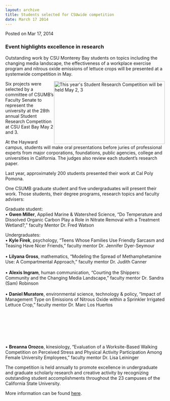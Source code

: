 ```yaml
---
layout: archive
title: Students selected for CSUwide competition
date: March 17 2014
---
```





<span class="date">Posted on Mar 17, 2014    </span>
<h3>Event highlights excellence in research</h3>
<p>Outstanding work by CSU Monterey Bay students on topics
including the changing media landscape, the effectiveness of a
workplace exercise program and nitrous oxide emissions of lettuce
crops will be presented at a systemwide competition in May.</p>
<p><img alt="This year&apos;s Student Research Competition will be held May 2, 3" src="http://news.csumb.edu/sites/default/files/65/attachments/news/images/research.jpg" style="width:350px; height:199px; float:right">Six projects were
selected by a committee of CSUMB&#x2019;s Faculty Senate to represent the
university at the 28th annual Student Research Competition at CSU
East Bay May 2 and 3.</img></p>
<p>At the Hayward campus, students will make oral presentations
before juries of professional experts from major corporations,
foundations, public agencies, college and universities in
California. The judges also review each student&#x2019;s research
paper.</p>
<p>Last year, approximately 200 students presented their work at
Cal Poly Pomona.</p>
<p>One CSUMB graduate student and five undergraduates will present
their work. Those students, their degree programs, research topics
and faculty advisers:</p>
<p>Graduate student:<br>
&#x2022; <strong>Gwen Miller</strong>, Applied Marine &amp; Watershed
Science, &#x201C;Do Temperature and Dissolved Organic Carbon Play a Role
in Nitrate Removal with a Treatment Wetland?,&#x201D; faculty Mentor Dr.
Fred Watson</br></p>
<p>Undergraduates:<br>
&#x2022; <strong>Kyle Firek</strong>, psychology, &#x201C;Teens Whose Families
Use Friendly Sarcasm and Teasing Have Nicer Friends,&#x201D; faculty
mentor Dr. Jennifer Dyer-Seymour<br>
<br>
&#x2022; <strong>Lilyana Gross</strong>, mathematics, &#x201C;Modeling the Spread
of Methamphetamine Use: A Compartmental Approach,&#x201D; faculty mentor
Dr. Judith Canner<br>
<br>
&#x2022; <strong>Alexis Ingram</strong>, human communication, &#x201C;Courting
the Shippers: Community and the Changing Media Landscape,&#x201D; faculty
mentor Dr. Sandra (Sam) Robinson<br>
<br>
&#x2022; <strong>Daniel Muratore</strong>, environmental science,
technology &amp; policy, &#x201C;Impact of Management Type on Emissions of
Nitrous Oxide within a Sprinkler Irrigated Lettuce Crop,&#x201D; faculty
mentor Dr. Marc Los Huertos</br></br></br></br></br></br></br></p>
<p>&#x2022; <strong>Breanna Orozco</strong>, kinesiology, &#x201C;Evaluation of a
Worksite-Based Walking Competition on Perceived Stress and Physical
Activity Participation Among Female University Employees,&#x201D; faculty
mentor Dr. Lisa Leininger</p>
<p>The competition is held annually to promote excellence in
undergraduate and graduate scholarly research and creative activity
by recognizing outstanding student accomplishments throughout the
23 campuses of the California State University.</p>
<p>More information can be found <a href="https://www20.csueastbay.edu/orsp/csr/research-competition.html" rel="nofollow">here</a>.</p>
<p><br>
&#xA0;</br></p>





